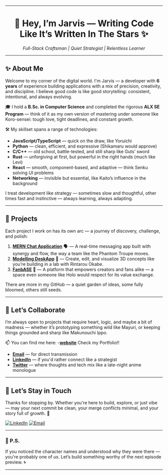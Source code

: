 
---

<!-- Main Header -->
<h1 align="center">👋 Hey, I’m Jarvis — Writing Code Like It’s Written In The Stars ✨</h1>
<p align="center">
  <em>Full-Stack Craftsman | Quiet Strategist | Relentless Learner</em>
</p>

---

<!-- About Me Section -->
## ✨ About Me

Welcome to my corner of the digital world. I'm Jarvis — a developer with **6 years** of experience building applications with a mix of precision, creativity, and discipline. I believe good code is like good storytelling: consistent, intentional, and always evolving.

🎓 I hold a **B.Sc. in Computer Science** and completed the rigorous **ALX SE Program** — think of it as my own version of mastering under someone like Koro-sensei: tough love, tight deadlines, and constant growth.

🛠️ My skillset spans a range of technologies:
- **JavaScript/TypeScript** — quick on the draw, like Yoruichi
- **Python** — clean, efficient, and expressive (Shikamaru would approve)
- **C/C++** — old school, battle-tested, and still sharp like Guts’ sword
- **Rust** — unforgiving at first, but powerful in the right hands (much like Levi)
- **React** — smooth, component-based, and adaptive — think Senku solving UI problems
- **Networking** — invisible but essential, like Kaito’s influence in the background

I treat development like strategy — sometimes slow and thoughtful, other times fast and instinctive — always learning, always adapting.

---

<!-- My Projects Section -->
## 🧩 Projects

Each project I work on has its own arc — a journey of discovery, challenge, and polish:

1. [**MERN Chat Application**](https://github.com/Twhite2/MERN_chatapp) 🗣️ — A real-time messaging app built with synergy and flow, the way a team like the Phantom Troupe moves.
2. [**Modelling DeskApp**](https://github.com/Twhite2/Modelling_Deskapp) 🎨 — Create, edit, and visualize 3D concepts like you’re building in a lab with Rintarou Okabe.
3. [**FanbASE**](https://github.com/Twhite2/fanbase) 🔗 — A platform that empowers creators and fans alike — a space even someone like Holo would respect for its value exchange.

There are more in my GitHub — a quiet garden of ideas, some fully bloomed, others still seeds.

---

<!-- Collaboration Section -->
## 🤝 Let’s Collaborate

I’m always open to projects that require heart, logic, and maybe a bit of madness — whether it’s prototyping something wild like Mayuri, or keeping things grounded and sharp like Makunouchi Ippo.

📫 You can find me here:
-[**website**](https://portfolio-alpha-five-12.vercel.app/) Check my Portfolio!!
- [**Email**](mailto:emmanuelmieye@gmail.com) — for direct transmission
- [**LinkedIn**](https://www.linkedin.com/in/emmanuel-frank-opigo-52788a230/) — if you'd rather connect like a strategist
- [**Twitter**](https://twitter.com/Tmieyewhite) — where thoughts and tech mix like a late-night anime monologue

---

<!-- Contact Section -->
## 🧭 Let’s Stay in Touch

Thanks for stopping by. Whether you're here to build, explore, or just vibe — may your next commit be clean, your merge conflicts minimal, and your story full of growth. 🌿

[![LinkedIn](https://img.shields.io/badge/LinkedIn-Connect-blue?style=flat-square&logo=linkedin)](https://www.linkedin.com/in/emmanuel-frank-opigo-52788a230/)
[![Email](https://img.shields.io/badge/Email-Contact-red?style=flat-square&logo=gmail)](mailto:emmanuelmieye@gmail.com)

---

### 📝 P.S.

If you noticed the character names and understood why they were there — you're probably one of *us*. Let’s build something worthy of the next episode preview. 🌀

---
